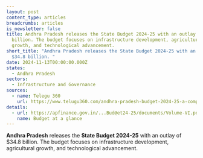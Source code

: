 ```yaml
---
layout: post
content_type: articles
breadcrumbs: articles
is_newsletter: false
title: Andhra Pradesh releases the State Budget 2024-25 with an outlay of $34.8
  billion. The budget focuses on infrastructure development, agricultural
  growth, and technological advancement.
short_title: "Andhra Pradesh releases the State Budget 2024-25 with an outlay of
  $34.8 billion. "
date: 2024-11-13T00:00:00.000Z
states:
  - Andhra Pradesh
sectors:
  - Infrastructure and Governance
sources:
  - name: Telegu 360
    url: https://www.telugu360.com/andhra-pradesh-budget-2024-25-a-comprehensive-analysis/
details:
  - url: https://apfinance.gov.in/...Bud@et24-25/documents/Volume-VI.pdf
    name: Budget at a glance
---
```

**Andhra Pradesh** releases the **State Budget 2024-25** with an outlay of $34.8 billion. The budget focuses on infrastructure development, agricultural growth, and technological advancement.
